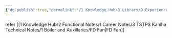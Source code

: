 ```yaml
---
{"dg-publish":true,"permalink":"/1 Knowledge Hub/3 Library/D Experiences & Learnings/1 Office/2 TSTPS Incidents & Experiences/FD Fan Air flow transmitter impulse line leakage/","noteIcon":""}
---
```


refer [[1 Knowledge Hub/2 Functional Notes/1 Career Notes/3 TSTPS Kaniha Technical Notes/1 Boiler and Auxillaries/FD Fan\|FD Fan]]